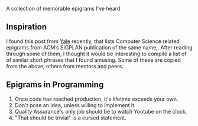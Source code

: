 A collection of memorable epigrams I've heard

## Inspiration
I found this post from [Yale](https://cpsc.yale.edu/epigrams-programming) recently, that lists Computer Science related epigrams from ACM’s SIGPLAN publication of the same name,. After reading through some of them, I thought it would be interesting to compile a list of of similar short phrases that I found amusing. Some of these are copied from the above, others from mentors and peers.


## Epigrams in Programming

1. Once code has reached production, it's lifetime exceeds your own.
2. Don't pose an idea, unless willing to implement it.
3. Quality Assurance's only job should be to watch Youtube on the clock.
4. "That should be trivial" is a cursed statement.